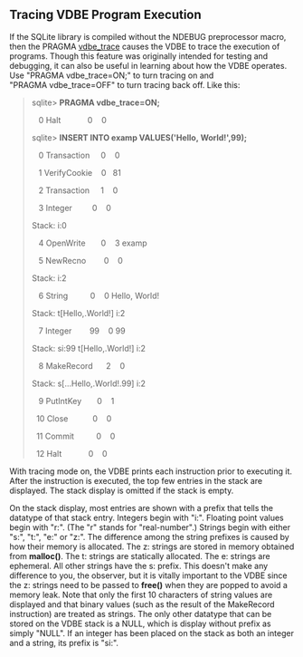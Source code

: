 ## Tracing VDBE Program Execution


If the SQLite library is compiled without the NDEBUG preprocessor 
macro, then the PRAGMA [vdbe\_trace](pragma.html#pragma_vdbe_trace) causes the VDBE to trace the execution of programs. Though this 
feature was originally intended for testing and debugging, it can also 
be useful in learning about how the VDBE operates. 
Use "PRAGMA vdbe\_trace\=ON;" to turn tracing on and 
"PRAGMA vdbe\_trace\=OFF" to turn tracing back off. 
Like this:



> sqlite\> **PRAGMA vdbe\_trace\=ON;**  
> 
>    0 Halt            0    0  
> 
> sqlite\> **INSERT INTO examp VALUES('Hello, World!',99\);**  
> 
>    0 Transaction     0    0  
> 
>    1 VerifyCookie    0   81  
> 
>    2 Transaction     1    0  
> 
>    3 Integer         0    0  
> 
> Stack: i:0  
> 
>    4 OpenWrite       0    3 examp  
> 
>    5 NewRecno        0    0  
> 
> Stack: i:2  
> 
>    6 String          0    0 Hello, World!  
> 
> Stack: t\[Hello,.World!] i:2  
> 
>    7 Integer        99    0 99  
> 
> Stack: si:99 t\[Hello,.World!] i:2  
> 
>    8 MakeRecord      2    0  
> 
> Stack: s\[...Hello,.World!.99] i:2  
> 
>    9 PutIntKey       0    1  
> 
>   10 Close           0    0  
> 
>   11 Commit          0    0  
> 
>   12 Halt            0    0


With tracing mode on, the VDBE prints each instruction prior
to executing it. After the instruction is executed, the top few
entries in the stack are displayed. The stack display is omitted
if the stack is empty.


On the stack display, most entries are shown with a prefix
that tells the datatype of that stack entry. Integers begin
with "i:". Floating point values begin with "r:".
(The "r" stands for "real\-number".) Strings begin with either
"s:", "t:", "e:" or "z:". 
The difference among the string prefixes is caused by how their 
memory is allocated. The z: strings are stored in memory obtained
from **malloc()**. The t: strings are statically allocated. 
The e: strings are ephemeral. All other strings have the s: prefix. 
This doesn't make any difference to you,
the observer, but it is vitally important to the VDBE since the
z: strings need to be passed to **free()** when they are
popped to avoid a memory leak. Note that only the first 10
characters of string values are displayed and that binary
values (such as the result of the MakeRecord instruction) are
treated as strings. The only other datatype that can be stored
on the VDBE stack is a NULL, which is display without prefix
as simply "NULL". If an integer has been placed on the 
stack as both an integer and a string, its prefix is "si:".




